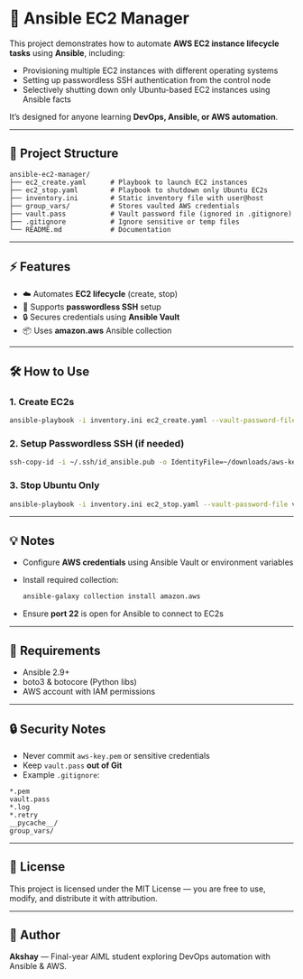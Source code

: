 # 🚀 Ansible EC2 Manager

This project demonstrates how to automate **AWS EC2 instance lifecycle tasks** using **Ansible**, including:

* Provisioning multiple EC2 instances with different operating systems
* Setting up passwordless SSH authentication from the control node
* Selectively shutting down only Ubuntu-based EC2 instances using Ansible facts

It’s designed for anyone learning **DevOps, Ansible, or AWS automation**.

---

## 📂 Project Structure

```
ansible-ec2-manager/
├── ec2_create.yaml      # Playbook to launch EC2 instances
├── ec2_stop.yaml        # Playbook to shutdown only Ubuntu EC2s
├── inventory.ini        # Static inventory file with user@host
├── group_vars/          # Stores vaulted AWS credentials
├── vault.pass           # Vault password file (ignored in .gitignore)
├── .gitignore           # Ignore sensitive or temp files
└── README.md            # Documentation
```

---

## ⚡ Features

* ☁️ Automates **EC2 lifecycle** (create, stop)
* 🔑 Supports **passwordless SSH** setup
* 🔒 Secures credentials using **Ansible Vault**
* 📦 Uses **amazon.aws** Ansible collection

---

## 🛠️ How to Use

### 1. Create EC2s

```bash
ansible-playbook -i inventory.ini ec2_create.yaml --vault-password-file vault.pass
```

### 2. Setup Passwordless SSH (if needed)

```bash
ssh-copy-id -i ~/.ssh/id_ansible.pub -o IdentityFile=~/downloads/aws-keypair.pem ubuntu@<your-ip>
```

### 3. Stop Ubuntu Only

```bash
ansible-playbook -i inventory.ini ec2_stop.yaml --vault-password-file vault.pass
```

---

## 💡 Notes

* Configure **AWS credentials** using Ansible Vault or environment variables

* Install required collection:

  ```bash
  ansible-galaxy collection install amazon.aws
  ```

* Ensure **port 22** is open for Ansible to connect to EC2s

---

## 📌 Requirements

* Ansible 2.9+
* boto3 & botocore (Python libs)
* AWS account with IAM permissions

---

## 🔒 Security Notes

* Never commit `aws-key.pem` or sensitive credentials
* Keep `vault.pass` **out of Git**
* Example `.gitignore`:

```gitignore
*.pem
vault.pass
*.log
*.retry
__pycache__/
group_vars/
```

---
## 📜 License

This project is licensed under the MIT License — you are free to use, modify, and distribute it with attribution.

---

## 👤 Author

**Akshay** — Final-year AIML student exploring DevOps automation with Ansible & AWS.
